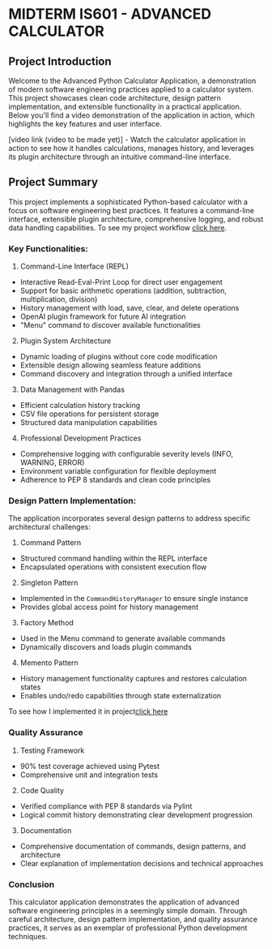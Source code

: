 # MIDTERM IS601 - ADVANCED CALCULATOR

## Project Introduction
Welcome to the Advanced Python Calculator Application, a demonstration of modern software engineering practices applied to a calculator system. This project showcases clean code architecture, design pattern implementation, and extensible functionality in a practical application. Below you'll find a video demonstration of the application in action, which highlights the key features and user interface.

[video link (video to be made yet)] - Watch the calculator application in action to see how it handles calculations, manages history, and leverages its plugin architecture through an intuitive command-line interface.

## Project Summary
This project implements a sophisticated Python-based calculator with a focus on software engineering best practices. It features a command-line interface, extensible plugin architecture, comprehensive logging, and robust data handling capabilities. To see my project workflow [click here](documents/project_flow.md).

### Key Functionalities:

1) Command-Line Interface (REPL)
- Interactive Read-Eval-Print Loop for direct user engagement
- Support for basic arithmetic operations (addition, subtraction, multiplication, division)
- History management with load, save, clear, and delete operations
- OpenAI plugin framework for future AI integration
- "Menu" command to discover available functionalities

2) Plugin System Architecture
- Dynamic loading of plugins without core code modification
- Extensible design allowing seamless feature additions
- Command discovery and integration through a unified interface

3) Data Management with Pandas
- Efficient calculation history tracking
- CSV file operations for persistent storage
- Structured data manipulation capabilities

4) Professional Development Practices
- Comprehensive logging with configurable severity levels (INFO, WARNING, ERROR)
- Environment variable configuration for flexible deployment
- Adherence to PEP 8 standards and clean code principles

### Design Pattern Implementation:

The application incorporates several design patterns to address specific architectural challenges:

1) Command Pattern
- Structured command handling within the REPL interface
- Encapsulated operations with consistent execution flow

2) Singleton Pattern
- Implemented in the `CommandHistoryManager` to ensure single instance
- Provides global access point for history management

3) Factory Method
- Used in the Menu command to generate available commands
- Dynamically discovers and loads plugin commands

4) Memento Pattern
- History management functionality captures and restores calculation states
- Enables undo/redo capabilities through state externalization

To see how I implemented it in project[click here](documents/design_patterns.md)

### Quality Assurance

1) Testing Framework
- 90% test coverage achieved using Pytest
- Comprehensive unit and integration tests

2) Code Quality
- Verified compliance with PEP 8 standards via Pylint
- Logical commit history demonstrating clear development progression

3) Documentation
- Comprehensive documentation of commands, design patterns, and architecture
- Clear explanation of implementation decisions and technical approaches

### Conclusion

This calculator application demonstrates the application of advanced software engineering principles in a seemingly simple domain. Through careful architecture, design pattern implementation, and quality assurance practices, it serves as an exemplar of professional Python development techniques.